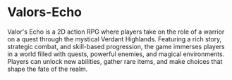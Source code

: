 # Valors-Echo
Valor's Echo is a 2D action RPG where players take on the role of a warrior on a quest through the mystical Verdant Highlands. Featuring a rich story, strategic combat, and skill-based progression, the game immerses players in a world filled with quests, powerful enemies, and magical environments. Players can unlock new abilities, gather rare items, and make choices that shape the fate of the realm.
